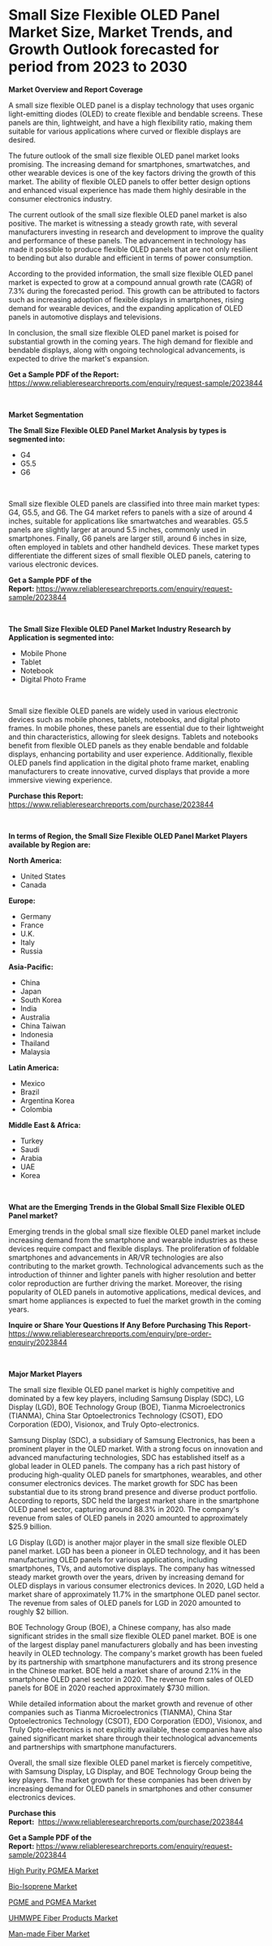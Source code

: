 <p><h1>Small Size Flexible OLED Panel Market Size, Market Trends, and Growth Outlook forecasted for period from 2023 to 2030</h1></p><p><strong>Market Overview and Report Coverage</strong></p>
<p><p>A small size flexible OLED panel is a display technology that uses organic light-emitting diodes (OLED) to create flexible and bendable screens. These panels are thin, lightweight, and have a high flexibility ratio, making them suitable for various applications where curved or flexible displays are desired.</p><p>The future outlook of the small size flexible OLED panel market looks promising. The increasing demand for smartphones, smartwatches, and other wearable devices is one of the key factors driving the growth of this market. The ability of flexible OLED panels to offer better design options and enhanced visual experience has made them highly desirable in the consumer electronics industry.</p><p>The current outlook of the small size flexible OLED panel market is also positive. The market is witnessing a steady growth rate, with several manufacturers investing in research and development to improve the quality and performance of these panels. The advancement in technology has made it possible to produce flexible OLED panels that are not only resilient to bending but also durable and efficient in terms of power consumption.</p><p>According to the provided information, the small size flexible OLED panel market is expected to grow at a compound annual growth rate (CAGR) of 7.3% during the forecasted period. This growth can be attributed to factors such as increasing adoption of flexible displays in smartphones, rising demand for wearable devices, and the expanding application of OLED panels in automotive displays and televisions.</p><p>In conclusion, the small size flexible OLED panel market is poised for substantial growth in the coming years. The high demand for flexible and bendable displays, along with ongoing technological advancements, is expected to drive the market's expansion.</p></p>
<p><strong>Get a Sample PDF of the Report:</strong> <a href="https://www.reliableresearchreports.com/enquiry/request-sample/2023844">https://www.reliableresearchreports.com/enquiry/request-sample/2023844</a></p>
<p>&nbsp;</p>
<p><strong>Market Segmentation</strong></p>
<p><strong>The Small Size Flexible OLED Panel Market Analysis by types is segmented into:</strong></p>
<p><ul><li>G4</li><li>G5.5</li><li>G6</li></ul></p>
<p>&nbsp;</p>
<p><p>Small size flexible OLED panels are classified into three main market types: G4, G5.5, and G6. The G4 market refers to panels with a size of around 4 inches, suitable for applications like smartwatches and wearables. G5.5 panels are slightly larger at around 5.5 inches, commonly used in smartphones. Finally, G6 panels are larger still, around 6 inches in size, often employed in tablets and other handheld devices. These market types differentiate the different sizes of small flexible OLED panels, catering to various electronic devices.</p></p>
<p><strong>Get a Sample PDF of the Report:</strong>&nbsp;<a href="https://www.reliableresearchreports.com/enquiry/request-sample/2023844">https://www.reliableresearchreports.com/enquiry/request-sample/2023844</a></p>
<p>&nbsp;</p>
<p><strong>The Small Size Flexible OLED Panel Market Industry Research by Application is segmented into:</strong></p>
<p><ul><li>Mobile Phone</li><li>Tablet</li><li>Notebook</li><li>Digital Photo Frame</li></ul></p>
<p>&nbsp;</p>
<p><p>Small size flexible OLED panels are widely used in various electronic devices such as mobile phones, tablets, notebooks, and digital photo frames. In mobile phones, these panels are essential due to their lightweight and thin characteristics, allowing for sleek designs. Tablets and notebooks benefit from flexible OLED panels as they enable bendable and foldable displays, enhancing portability and user experience. Additionally, flexible OLED panels find application in the digital photo frame market, enabling manufacturers to create innovative, curved displays that provide a more immersive viewing experience.</p></p>
<p><strong>Purchase this Report:</strong>&nbsp; <a href="https://www.reliableresearchreports.com/purchase/2023844">https://www.reliableresearchreports.com/purchase/2023844</a></p>
<p>&nbsp;</p>
<p><strong>In terms of Region, the Small Size Flexible OLED Panel Market Players available by Region are:</strong></p>
<p>
    <p> <strong> North America: </strong>
        <ul>
            <li>United States</li>
            <li>Canada</li>
        </ul>
        </p> 
    <p> <strong> Europe: </strong>
        <ul>
            <li>Germany</li>
            <li>France</li>
            <li>U.K.</li>
            <li>Italy</li>
            <li>Russia</li>
        </ul>
        </p> 
    <p> <strong> Asia-Pacific: </strong>
        <ul>
            <li>China</li>
            <li>Japan</li>
            <li>South Korea</li>
            <li>India</li>
            <li>Australia</li>
            <li>China Taiwan</li>
            <li>Indonesia</li>
            <li>Thailand</li>
            <li>Malaysia</li>
        </ul>
        </p> 
    <p> <strong> Latin America: </strong>
        <ul>
            <li>Mexico</li>
            <li>Brazil</li>
            <li>Argentina Korea</li>
            <li>Colombia</li>
        </ul>
        </p> 
    <p> <strong> Middle East & Africa: </strong>
        <ul>
            <li>Turkey</li>
            <li>Saudi</li>
            <li>Arabia</li>
            <li>UAE</li>
            <li>Korea</li>
        </ul>
    </p>
    </p>
<p>&nbsp;</p>
<p><strong>What are the Emerging Trends in the Global Small Size Flexible OLED Panel market?</strong></p>
<p><p>Emerging trends in the global small size flexible OLED panel market include increasing demand from the smartphone and wearable industries as these devices require compact and flexible displays. The proliferation of foldable smartphones and advancements in AR/VR technologies are also contributing to the market growth. Technological advancements such as the introduction of thinner and lighter panels with higher resolution and better color reproduction are further driving the market. Moreover, the rising popularity of OLED panels in automotive applications, medical devices, and smart home appliances is expected to fuel the market growth in the coming years.</p></p>
<p><strong>Inquire or Share Your Questions If Any Before Purchasing This Report</strong>- <a href="https://www.reliableresearchreports.com/enquiry/pre-order-enquiry/2023844">https://www.reliableresearchreports.com/enquiry/pre-order-enquiry/2023844</a></p>
<p>&nbsp;</p>
<p><strong>Major Market Players</strong></p>
<p><p>The small size flexible OLED panel market is highly competitive and dominated by a few key players, including Samsung Display (SDC), LG Display (LGD), BOE Technology Group (BOE), Tianma Microelectronics (TIANMA), China Star Optoelectronics Technology (CSOT), EDO Corporation (EDO), Visionox, and Truly Opto-electronics.</p><p>Samsung Display (SDC), a subsidiary of Samsung Electronics, has been a prominent player in the OLED market. With a strong focus on innovation and advanced manufacturing technologies, SDC has established itself as a global leader in OLED panels. The company has a rich past history of producing high-quality OLED panels for smartphones, wearables, and other consumer electronics devices. The market growth for SDC has been substantial due to its strong brand presence and diverse product portfolio. According to reports, SDC held the largest market share in the smartphone OLED panel sector, capturing around 88.3% in 2020. The company's revenue from sales of OLED panels in 2020 amounted to approximately $25.9 billion.</p><p>LG Display (LGD) is another major player in the small size flexible OLED panel market. LGD has been a pioneer in OLED technology, and it has been manufacturing OLED panels for various applications, including smartphones, TVs, and automotive displays. The company has witnessed steady market growth over the years, driven by increasing demand for OLED displays in various consumer electronics devices. In 2020, LGD held a market share of approximately 11.7% in the smartphone OLED panel sector. The revenue from sales of OLED panels for LGD in 2020 amounted to roughly $2 billion.</p><p>BOE Technology Group (BOE), a Chinese company, has also made significant strides in the small size flexible OLED panel market. BOE is one of the largest display panel manufacturers globally and has been investing heavily in OLED technology. The company's market growth has been fueled by its partnership with smartphone manufacturers and its strong presence in the Chinese market. BOE held a market share of around 2.1% in the smartphone OLED panel sector in 2020. The revenue from sales of OLED panels for BOE in 2020 reached approximately $730 million.</p><p>While detailed information about the market growth and revenue of other companies such as Tianma Microelectronics (TIANMA), China Star Optoelectronics Technology (CSOT), EDO Corporation (EDO), Visionox, and Truly Opto-electronics is not explicitly available, these companies have also gained significant market share through their technological advancements and partnerships with smartphone manufacturers.</p><p>Overall, the small size flexible OLED panel market is fiercely competitive, with Samsung Display, LG Display, and BOE Technology Group being the key players. The market growth for these companies has been driven by increasing demand for OLED panels in smartphones and other consumer electronics devices.</p></p>
<p><strong>Purchase this Report:</strong>&nbsp;&nbsp;<a href="https://www.reliableresearchreports.com/purchase/2023844">https://www.reliableresearchreports.com/purchase/2023844</a></p>
<p></p>
<p><strong>Get a Sample PDF of the Report:</strong>&nbsp;<a href="https://www.reliableresearchreports.com/enquiry/request-sample/2023844">https://www.reliableresearchreports.com/enquiry/request-sample/2023844</a></p>
<p><p><a href="https://medium.com/@press.bell.sigh/high-purity-pgmea-market-size-and-market-trends-complete-industry-overview-2023-to-2030-b92d36e0366f">High Purity PGMEA Market</a></p><p><a href="https://medium.com/@noise.asset.organ/bio-isoprene-market-insights-into-market-cagr-market-trends-and-growth-strategies-9c6df0f6ac8b">Bio-Isoprene Market</a></p><p><a href="https://medium.com/@stand.tough.park/pgme-and-pgmea-market-insights-into-market-cagr-market-trends-and-growth-strategies-b0695cd4075b">PGME and PGMEA Market</a></p><p><a href="https://medium.com/@sink.pay.sand/uhmwpe-fiber-products-market-size-and-market-trends-complete-industry-overview-2023-to-2030-5a3133d21251">UHMWPE Fiber Products Market</a></p><p><a href="https://medium.com/@soap.equip.win/man-made-fiber-market-furnishes-information-on-market-share-market-trends-and-market-growth-6c4042fbaa7b">Man-made Fiber Market</a></p></p>